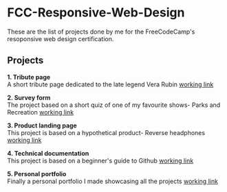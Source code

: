 # FCC-Responsive-Web-Design

These are the list of projects done by me for the FreeCodeCamp's resoponsive web design certification. 

## Projects

**1. Tribute page** <br>
A short tribute page dedicated to the late legend Vera Rubin 
[working link](https://amoeba25.github.io/FCC-Responsive-Web-Design/Tribute-page/)

**2. Survey form** <br>
The project based on a short quiz of one of my favourite shows- Parks and Recreation
[working link](https://amoeba25.github.io/FCC-Responsive-Web-Design/Survey-form/)

**3. Product landing page** <br>
This project is based on a hypothetical product- Reverse headphones
[working link](https://amoeba25.github.io/FCC-Responsive-Web-Design/Product-landing-page/)

**4. Technical documentation** <br>
This project is based on a beginner's guide to Github
[working link](https://amoeba25.github.io/FCC-Responsive-Web-Design/Technical-doc/)

**5. Personal portfolio** <br>
Finally a personal portfolio I made showcasing all the projects
[working link](https://amoeba25.github.io/FCC-Responsive-Web-Design/Personal-portfolio/)
